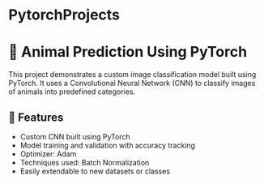 # PytorchProjects
# 🐾 Animal Prediction Using PyTorch

This project demonstrates a custom image classification model built using PyTorch. It uses a Convolutional Neural Network (CNN) to classify images of animals into predefined categories.

## 📌 Features

- Custom CNN built using PyTorch
- Model training and validation with accuracy tracking
- Optimizer: Adam
- Techniques used: Batch Normalization
- Easily extendable to new datasets or classes
